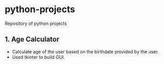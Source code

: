 # python-projects
Repository of python projects

## 1. Age Calculator
- Calculate age of the user based on the birthdate provided by the user.
- Used tkinter to build GUI.
